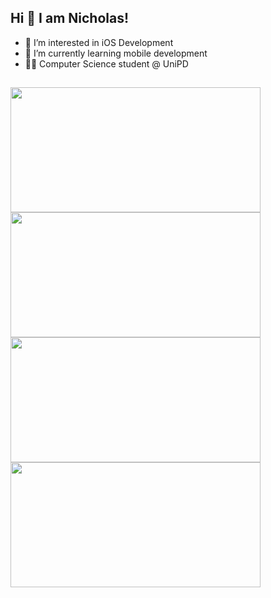 ## Hi 👋 I am Nicholas! 

- 👀 I’m interested in iOS Development
- 🌱 I’m currently learning mobile development
- 👨‍🎓 Computer Science student @ UniPD
##
<p>
  <img src="https://github-readme-stats.vercel.app/api?username=NicholasPilotto&show_icons=true&theme=darcula" width=400 height=200 />
  <img src="https://github-readme-streak-stats.herokuapp.com?user=NicholasPilotto&theme=darcula&hide_border=false" width=400 height=200 />
  <img src="https://github-readme-stats.vercel.app/api/top-langs?username=NicholasPilotto&layout=compact&theme=darcula" width=400 height=200 />
  <img src="https://github-readme-stats.vercel.app/api/wakatime?username=NicholasPilotto&theme=darcula" width=400 height=200 />
</p>
